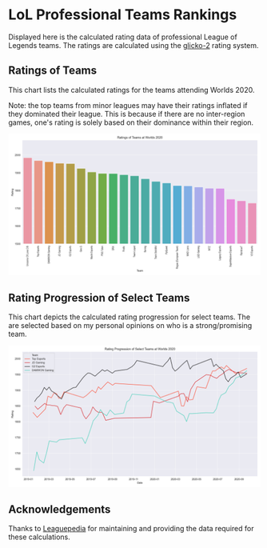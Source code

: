 LoL Professional Teams Rankings
===============================

Displayed here is the calculated rating data of professional League of Legends 
teams. The ratings are calculated using the [glicko-2][1] rating system.

Ratings of Teams
----------------

This chart lists the calculated ratings for the teams attending Worlds 2020. 

Note: the top teams from minor leagues may have their ratings inflated if they 
dominated their league. This is because if there are no inter-region games, 
one's rating is solely based on their dominance within their region.

![image missing](https://raw.githubusercontent.com/xtevenx/ProRankings/master/data/output_bar.png "Ratings")

Rating Progression of Select Teams
----------------------------------

This chart depicts the calculated rating progression for select teams. The 
are selected based on my personal opinions on who is a strong/promising team.

![image missing](https://raw.githubusercontent.com/xtevenx/ProRankings/master/data/output_line.png "Rating Progression")

Acknowledgements
----------------

Thanks to [Leaguepedia][2] for maintaining and providing the data required for 
these calculations.

[1]: http://www.glicko.net/glicko/glicko2.pdf
[2]: https://lol.gamepedia.com/Help:API_Documentation
